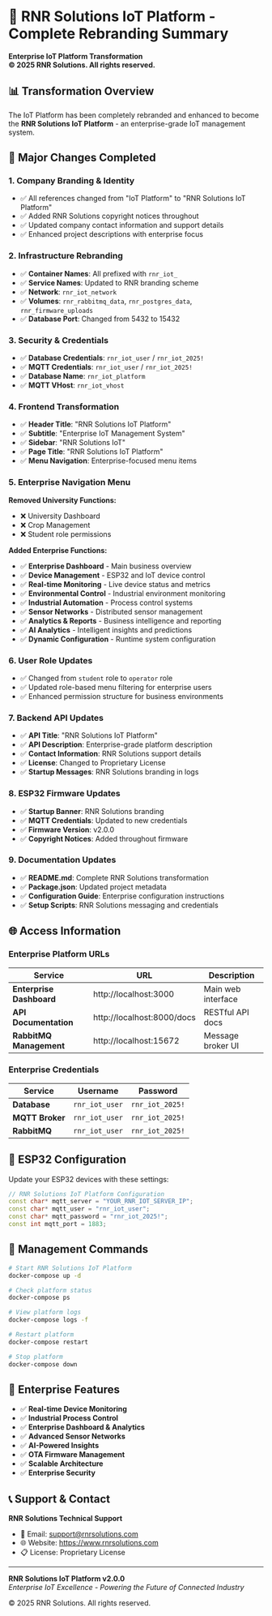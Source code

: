 # 🏢 RNR Solutions IoT Platform - Complete Rebranding Summary

**Enterprise IoT Platform Transformation**  
**© 2025 RNR Solutions. All rights reserved.**

## 📊 Transformation Overview

The IoT Platform has been completely rebranded and enhanced to become the **RNR Solutions IoT Platform** - an enterprise-grade IoT management system.

## 🔄 Major Changes Completed

### 1. **Company Branding & Identity**
- ✅ All references changed from "IoT Platform" to "RNR Solutions IoT Platform"
- ✅ Added RNR Solutions copyright notices throughout
- ✅ Updated company contact information and support details
- ✅ Enhanced project descriptions with enterprise focus

### 2. **Infrastructure Rebranding**
- ✅ **Container Names**: All prefixed with `rnr_iot_`
- ✅ **Service Names**: Updated to RNR branding scheme
- ✅ **Network**: `rnr_iot_network`
- ✅ **Volumes**: `rnr_rabbitmq_data`, `rnr_postgres_data`, `rnr_firmware_uploads`
- ✅ **Database Port**: Changed from 5432 to 15432

### 3. **Security & Credentials**
- ✅ **Database Credentials**: `rnr_iot_user` / `rnr_iot_2025!`
- ✅ **MQTT Credentials**: `rnr_iot_user` / `rnr_iot_2025!`
- ✅ **Database Name**: `rnr_iot_platform`
- ✅ **MQTT VHost**: `rnr_iot_vhost`

### 4. **Frontend Transformation**
- ✅ **Header Title**: "RNR Solutions IoT Platform"
- ✅ **Subtitle**: "Enterprise IoT Management System"
- ✅ **Sidebar**: "RNR Solutions IoT"
- ✅ **Page Title**: "RNR Solutions IoT Platform"
- ✅ **Menu Navigation**: Enterprise-focused menu items

### 5. **Enterprise Navigation Menu**
**Removed University Functions:**
- ❌ University Dashboard
- ❌ Crop Management
- ❌ Student role permissions

**Added Enterprise Functions:**
- ✅ **Enterprise Dashboard** - Main business overview
- ✅ **Device Management** - ESP32 and IoT device control
- ✅ **Real-time Monitoring** - Live device status and metrics
- ✅ **Environmental Control** - Industrial environment monitoring
- ✅ **Industrial Automation** - Process control systems
- ✅ **Sensor Networks** - Distributed sensor management
- ✅ **Analytics & Reports** - Business intelligence and reporting
- ✅ **AI Analytics** - Intelligent insights and predictions
- ✅ **Dynamic Configuration** - Runtime system configuration

### 6. **User Role Updates**
- ✅ Changed from `student` role to `operator` role
- ✅ Updated role-based menu filtering for enterprise users
- ✅ Enhanced permission structure for business environments

### 7. **Backend API Updates**
- ✅ **API Title**: "RNR Solutions IoT Platform"
- ✅ **API Description**: Enterprise-grade platform description
- ✅ **Contact Information**: RNR Solutions support details
- ✅ **License**: Changed to Proprietary License
- ✅ **Startup Messages**: RNR Solutions branding in logs

### 8. **ESP32 Firmware Updates**
- ✅ **Startup Banner**: RNR Solutions branding
- ✅ **MQTT Credentials**: Updated to new credentials
- ✅ **Firmware Version**: v2.0.0
- ✅ **Copyright Notices**: Added throughout firmware

### 9. **Documentation Updates**
- ✅ **README.md**: Complete RNR Solutions transformation
- ✅ **Package.json**: Updated project metadata
- ✅ **Configuration Guide**: Enterprise configuration instructions
- ✅ **Setup Scripts**: RNR Solutions messaging and credentials

## 🌐 Access Information

### **Enterprise Platform URLs**
| Service | URL | Description |
|---------|-----|-------------|
| **Enterprise Dashboard** | http://localhost:3000 | Main web interface |
| **API Documentation** | http://localhost:8000/docs | RESTful API docs |
| **RabbitMQ Management** | http://localhost:15672 | Message broker UI |

### **Enterprise Credentials**
| Service | Username | Password |
|---------|----------|----------|
| **Database** | `rnr_iot_user` | `rnr_iot_2025!` |
| **MQTT Broker** | `rnr_iot_user` | `rnr_iot_2025!` |
| **RabbitMQ** | `rnr_iot_user` | `rnr_iot_2025!` |

## 📱 ESP32 Configuration

Update your ESP32 devices with these settings:

```cpp
// RNR Solutions IoT Platform Configuration
const char* mqtt_server = "YOUR_RNR_IOT_SERVER_IP";
const char* mqtt_user = "rnr_iot_user";
const char* mqtt_password = "rnr_iot_2025!";
const int mqtt_port = 1883;
```

## 🔧 Management Commands

```bash
# Start RNR Solutions IoT Platform
docker-compose up -d

# Check platform status
docker-compose ps

# View platform logs
docker-compose logs -f

# Restart platform
docker-compose restart

# Stop platform
docker-compose down
```

## 🎯 Enterprise Features

- ✅ **Real-time Device Monitoring**
- ✅ **Industrial Process Control**
- ✅ **Enterprise Dashboard & Analytics**
- ✅ **Advanced Sensor Networks**
- ✅ **AI-Powered Insights**
- ✅ **OTA Firmware Management**
- ✅ **Scalable Architecture**
- ✅ **Enterprise Security**

## 📞 Support & Contact

**RNR Solutions Technical Support**
- 📧 Email: support@rnrsolutions.com
- 🌐 Website: https://www.rnrsolutions.com
- 📋 License: Proprietary License

---

**RNR Solutions IoT Platform v2.0.0**  
*Enterprise IoT Excellence - Powering the Future of Connected Industry*

© 2025 RNR Solutions. All rights reserved.
